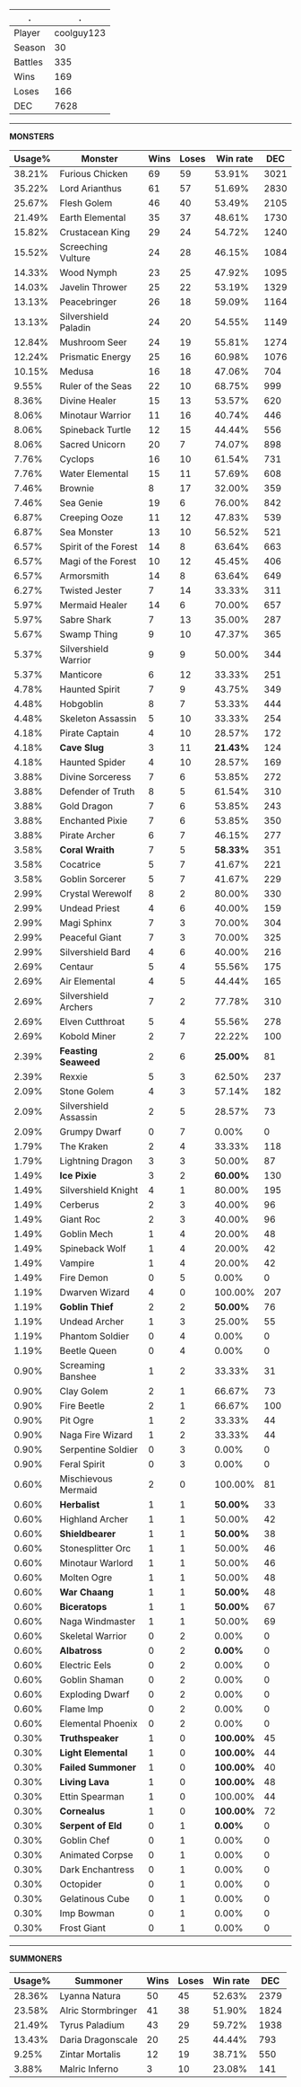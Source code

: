 .|.
|-|-
Player|coolguy123
Season|30
Battles|335
Wins|169
Loses|166
DEC|7628

---
**MONSTERS**

Usage%|Monster|Wins|Loses|Win rate|DEC|
-|-|-|-|-|-|
38.21%|Furious Chicken|69|59|53.91%|3021|
35.22%|Lord Arianthus|61|57|51.69%|2830|
25.67%|Flesh Golem|46|40|53.49%|2105|
21.49%|Earth Elemental|35|37|48.61%|1730|
15.82%|Crustacean King|29|24|54.72%|1240|
15.52%|Screeching Vulture|24|28|46.15%|1084|
14.33%|Wood Nymph|23|25|47.92%|1095|
14.03%|Javelin Thrower|25|22|53.19%|1329|
13.13%|Peacebringer|26|18|59.09%|1164|
13.13%|Silvershield Paladin|24|20|54.55%|1149|
12.84%|Mushroom Seer|24|19|55.81%|1274|
12.24%|Prismatic Energy|25|16|60.98%|1076|
10.15%|Medusa|16|18|47.06%|704|
9.55%|Ruler of the Seas|22|10|68.75%|999|
8.36%|Divine Healer|15|13|53.57%|620|
8.06%|Minotaur Warrior|11|16|40.74%|446|
8.06%|Spineback Turtle|12|15|44.44%|556|
8.06%|Sacred Unicorn|20|7|74.07%|898|
7.76%|Cyclops|16|10|61.54%|731|
7.76%|Water Elemental|15|11|57.69%|608|
7.46%|Brownie|8|17|32.00%|359|
7.46%|Sea Genie|19|6|76.00%|842|
6.87%|Creeping Ooze|11|12|47.83%|539|
6.87%|Sea Monster|13|10|56.52%|521|
6.57%|Spirit of the Forest|14|8|63.64%|663|
6.57%|Magi of the Forest|10|12|45.45%|406|
6.57%|Armorsmith|14|8|63.64%|649|
6.27%|Twisted Jester|7|14|33.33%|311|
5.97%|Mermaid Healer|14|6|70.00%|657|
5.97%|Sabre Shark|7|13|35.00%|287|
5.67%|Swamp Thing|9|10|47.37%|365|
5.37%|Silvershield Warrior|9|9|50.00%|344|
5.37%|Manticore|6|12|33.33%|251|
4.78%|Haunted Spirit|7|9|43.75%|349|
4.48%|Hobgoblin|8|7|53.33%|444|
4.48%|Skeleton Assassin|5|10|33.33%|254|
4.18%|Pirate Captain|4|10|28.57%|172|
4.18%|**Cave Slug**|3|11|**21.43%**|124|
4.18%|Haunted Spider|4|10|28.57%|169|
3.88%|Divine Sorceress|7|6|53.85%|272|
3.88%|Defender of Truth|8|5|61.54%|310|
3.88%|Gold Dragon|7|6|53.85%|243|
3.88%|Enchanted Pixie|7|6|53.85%|350|
3.88%|Pirate Archer|6|7|46.15%|277|
3.58%|**Coral Wraith**|7|5|**58.33%**|351|
3.58%|Cocatrice|5|7|41.67%|221|
3.58%|Goblin Sorcerer|5|7|41.67%|229|
2.99%|Crystal Werewolf|8|2|80.00%|330|
2.99%|Undead Priest|4|6|40.00%|159|
2.99%|Magi Sphinx|7|3|70.00%|304|
2.99%|Peaceful Giant|7|3|70.00%|325|
2.99%|Silvershield Bard|4|6|40.00%|216|
2.69%|Centaur|5|4|55.56%|175|
2.69%|Air Elemental|4|5|44.44%|165|
2.69%|Silvershield Archers|7|2|77.78%|310|
2.69%|Elven Cutthroat|5|4|55.56%|278|
2.69%|Kobold Miner|2|7|22.22%|100|
2.39%|**Feasting Seaweed**|2|6|**25.00%**|81|
2.39%|Rexxie|5|3|62.50%|237|
2.09%|Stone Golem|4|3|57.14%|182|
2.09%|Silvershield Assassin|2|5|28.57%|73|
2.09%|Grumpy Dwarf|0|7|0.00%|0|
1.79%|The Kraken|2|4|33.33%|118|
1.79%|Lightning Dragon|3|3|50.00%|87|
1.49%|**Ice Pixie**|3|2|**60.00%**|130|
1.49%|Silvershield Knight|4|1|80.00%|195|
1.49%|Cerberus|2|3|40.00%|96|
1.49%|Giant Roc|2|3|40.00%|96|
1.49%|Goblin Mech|1|4|20.00%|48|
1.49%|Spineback Wolf|1|4|20.00%|42|
1.49%|Vampire|1|4|20.00%|42|
1.49%|Fire Demon|0|5|0.00%|0|
1.19%|Dwarven Wizard|4|0|100.00%|207|
1.19%|**Goblin Thief**|2|2|**50.00%**|76|
1.19%|Undead Archer|1|3|25.00%|55|
1.19%|Phantom Soldier|0|4|0.00%|0|
1.19%|Beetle Queen|0|4|0.00%|0|
0.90%|Screaming Banshee|1|2|33.33%|31|
0.90%|Clay Golem|2|1|66.67%|73|
0.90%|Fire Beetle|2|1|66.67%|100|
0.90%|Pit Ogre|1|2|33.33%|44|
0.90%|Naga Fire Wizard|1|2|33.33%|44|
0.90%|Serpentine Soldier|0|3|0.00%|0|
0.90%|Feral Spirit|0|3|0.00%|0|
0.60%|Mischievous Mermaid|2|0|100.00%|81|
0.60%|**Herbalist**|1|1|**50.00%**|33|
0.60%|Highland Archer|1|1|50.00%|42|
0.60%|**Shieldbearer**|1|1|**50.00%**|38|
0.60%|Stonesplitter Orc|1|1|50.00%|46|
0.60%|Minotaur Warlord|1|1|50.00%|46|
0.60%|Molten Ogre|1|1|50.00%|48|
0.60%|**War Chaang**|1|1|**50.00%**|48|
0.60%|**Biceratops**|1|1|**50.00%**|67|
0.60%|Naga Windmaster|1|1|50.00%|69|
0.60%|Skeletal Warrior|0|2|0.00%|0|
0.60%|**Albatross**|0|2|**0.00%**|0|
0.60%|Electric Eels|0|2|0.00%|0|
0.60%|Goblin Shaman|0|2|0.00%|0|
0.60%|Exploding Dwarf|0|2|0.00%|0|
0.60%|Flame Imp|0|2|0.00%|0|
0.60%|Elemental Phoenix|0|2|0.00%|0|
0.30%|**Truthspeaker**|1|0|**100.00%**|45|
0.30%|**Light Elemental**|1|0|**100.00%**|44|
0.30%|**Failed Summoner**|1|0|**100.00%**|40|
0.30%|**Living Lava**|1|0|**100.00%**|48|
0.30%|Ettin Spearman|1|0|100.00%|44|
0.30%|**Cornealus**|1|0|**100.00%**|72|
0.30%|**Serpent of Eld**|0|1|**0.00%**|0|
0.30%|Goblin Chef|0|1|0.00%|0|
0.30%|Animated Corpse|0|1|0.00%|0|
0.30%|Dark Enchantress|0|1|0.00%|0|
0.30%|Octopider|0|1|0.00%|0|
0.30%|Gelatinous Cube|0|1|0.00%|0|
0.30%|Imp Bowman|0|1|0.00%|0|
0.30%|Frost Giant|0|1|0.00%|0|

---
**SUMMONERS**

Usage%|Summoner|Wins|Loses|Win rate|DEC|
-|-|-|-|-|-|
28.36%|Lyanna Natura|50|45|52.63%|2379|
23.58%|Alric Stormbringer|41|38|51.90%|1824|
21.49%|Tyrus Paladium|43|29|59.72%|1938|
13.43%|Daria Dragonscale|20|25|44.44%|793|
9.25%|Zintar Mortalis|12|19|38.71%|550|
3.88%|Malric Inferno|3|10|23.08%|141|
